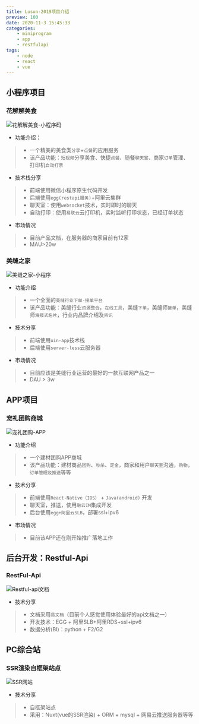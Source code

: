```yaml
---
title: Lusun-2019项目介绍
preview: 100
date: 2020-11-3 15:45:33
categories:
    - miniprogram
    - app
    - restfulapi
tags:
    - node
    - react
    - vue
---
```


## 小程序项目

###  花解解美食

![花解解美食-小程序码](https://pic.hjjfood.com/picgo/20201103154854.png)

- 功能介绍：

> - 一个精美的美食类`分享`+`点餐`的应用服务
> - 该产品功能：`短视频`分享美食、快捷`点餐`、随餐`聊天室`、商家`订单`管理、打印机`自动打票`

- 技术栈分享

> - 前端使用微信小程序原生代码开发
> - 后端使用`egg(restapi服务)`+阿里云集群
> - 聊天室：使用`websocket`技术，实时即时的聊天
> - 自动打印：使用`易联云`云打印机，实时监听打印状态，已经订单状态

- 市场情况

> - 目前产品文档，在服务器的商家目前有12家
> - MAU>20w

### 美缝之家

![美缝之家-小程序](https://pic.hjjfood.com/picgo/20201103171451.png) 

- 功能介绍

> - 一个全面的`美缝行业下单-接单平台`
> - 该产品功能：美缝行业`资源整合`，`在线工具`，美缝`下单`，美缝师`接单`，美缝师`海报式名片`，行业内品牌介绍及`资讯`

- 技术分享

> - 前端使用`uin-app`技术栈
> - 后端使用`server-less`云服务器

- 市场情况

> - 目前应该是美缝行业运营的最好的一款互联网产品之一
> - DAU > 3w

## APP项目

### 宠礼团购商城

![宠礼团购-APP](https://pic.hjjfood.com/picgo/20201103161352.png)

- 功能介绍

> - 一个建材团购APP商城
> - 该产品功能：建材商品`团购`、`秒杀`、`定金`，商家和用户`聊天室`沟通，`购物`，`订单管理及推送`等等

- 技术分享

>- 前端使用`React-Native（IOS）` + `Java(android)` 开发
>- 聊天室，推送，使用`融云IM`集成开发
>- 后台使用`egg+阿里云SLB`，部署ssl+ipv6

- 市场情况

> - 目前该APP还在刚开始推广落地工作

## 后台开发：Restful-Api

### RestFul-Api

![Restful-api文档](https://pic.hjjfood.com/picgo/20201103162429.png)

- 技术分享

> - 文档采用`易文档`（目前个人感觉使用体验最好的api文档之一）
> - 开发技术：EGG + 阿里SLB+阿里RDS+ssl+ipv6
> - 数据分析(BI)：python + F2/G2

## PC综合站

### SSR渲染自框架站点

![SSR网站](https://pic.hjjfood.com/picgo/20201103163422.png)

- 技术分享

> - 自框架站点
> - 采用：Nuxt(vue的SSR渲染) + ORM + mysql + 网易云推送服务器等等